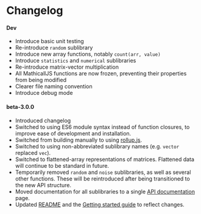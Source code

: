 # Changelog

#### Dev
- Introduce basic unit testing
- Re-introduce `random` sublibrary
- Introduce new array functions, notably `count(arr, value)`
- Introduce `statistics` and `numerical` sublibraries
- Re-introduce matrix-vector multiplication
- All MathicallJS functions are now frozen, preventing their properties from being modified
- Clearer file naming convention
- Introduce debug mode

#### beta-3.0.0
- Introduced changelog
- Switched to using ES6 module syntax instead of function closures, to improve ease of development and installation.
- Switched from building manually to using [rollup.js](https://rollupjs.org/guide/en/).
- Switched to using non-abbreviated sublibrary names (e.g. `vector` replaced `vec`).
- Switched to flattened-array representations of matrices. Flattened data will continue to be standard in future.
- Temporarily removed `random` and `noise` sublibraries, as well as several other functions. These will be reintroduced after being transitioned to the new API structure.
- Moved documentation for all sublibraries to a single [API documentation](https://github.com/PatGleeson101/mathicall.js/wiki/API-documentation) page.
- Updated [README](README.md) and the [Getting started guide](https://github.com/PatGleeson101/mathicall.js/wiki/Getting-started) to reflect changes.